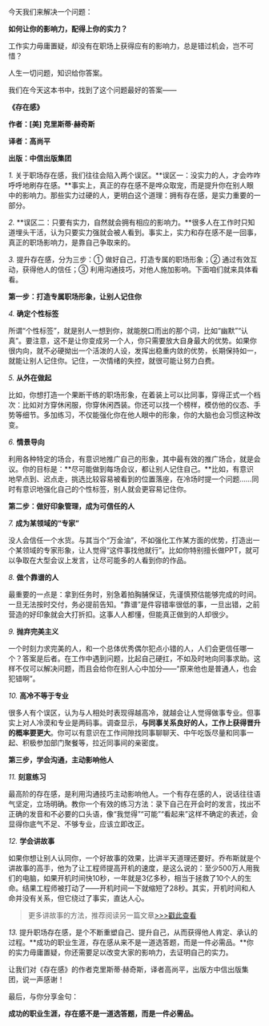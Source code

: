 今天我们来解决一个问题：

**如何让你的影响力，配得上你的实力？**

工作实力毋庸置疑，却没有在职场上获得应有的影响力，总是错过机会，岂不可惜？

人生一切问题，知识给你答案。

我们在今天这本书中，找到了这个问题最好的答案——

**《存在感》**

**作者：[美] 克里斯蒂·赫奇斯**

**译者：高尚平**

**出版：中信出版集团**

*1.* 关于职场存在感，我们往往会陷入两个误区。**误区一：没实力的人，才会咋咋呼呼地刷存在感。**事实上，真正的存在感不是哗众取宠，而是提升你在别人眼中的影响力。那些实力过硬的人，更明白这个道理：拥有存在感，是实力重要的一部分。

*2.* **误区二：只要有实力，自然就会拥有相应的影响力。**很多人在工作时只知道埋头干活，认为只要实力强就会被人看到。事实上，实力和存在感不是一回事，真正的职场影响力，是靠自己争取来的。

*3.* 提升存在感，分为三步：① 做好自己，打造专属的职场形象；② 通过有效互动，获得他人的信任；③ 利用沟通技巧，对他人施加影响。下面咱们就来具体看看。

**第一步：打造专属职场形象，让别人记住你**

*4.* **确定个性标签**

所谓“个性标签”，就是别人一想到你，就能脱口而出的那个词，比如“幽默”“认真”。要注意，这不是让你变成另一个人，你只需要放大自身最大的优势。如果你很内向，就不必硬拗出一个活泼的人设，发挥出稳重内敛的优势，长期保持如一，就能让别人记住你。记住，一次情绪的失控，就很可能让努力白费。

*5.* **从外在做起**

比如，你想打造一个果断干练的职场形象，在着装上可以比同事，穿得正式一个档次：比如对方穿休闲服，你穿休闲西装。你还可以找一个榜样，模仿他的仪态、手势等细节。多加练习，不仅能强化你在他人眼中的形象，你的大脑也会习惯这种改变。

*6.* **情景导向**

利用各种特定的场合，有意识地推广自己的形象，其中最有效的推广场合，就是会议。你的目标是：**尽可能做到每场会议，都让别人记住自己。**比如，有意识地早点到、迟点走，挑选比较容易被看到的位置落座，在冷场时提一个问题……同时有意识地强化自己的个性标签，别人就会更容易记住你。

**第二步：做好印象管理，成为可信任的人**

*7.* **成为某领域的“专家”**

没人会信任一个水货。与其当个“万金油”，不如强化工作某方面的优势，打造出一个某领域的专家形象，让人觉得“这件事找他就行”。比如你特别擅长做PPT，就可以争取在大型会议上发言，让尽可能多的人看到你的作品。

*8.* **做个靠谱的人**

最重要的一点是：拿到任务时，别急着拍胸脯保证，先谨慎预估能够完成的时间。一旦无法按时交付，务必提前告知。“靠谱”是件容错率很低的事，一旦出错，之前营造的好印象就会大打折扣。这事人人都懂，但能真正做到的人却很少。

*9.* **抛弃完美主义**

一个时刻力求完美的人，和一个总体优秀偶尔犯点小错的人，人们会更信任哪一个？答案是后者。在工作中遇到问题，比起自己硬扛，不如及时地向同事求助。这样不仅可以解决问题，而且会给你在别人心中加分——“原来他也是普通人，也会犯错啊”。

*10.* **高冷不等于专业**

很多人有个误区，认为与人相处时表现得越高冷，就越会让人觉得做事专业。但事实上对人冷漠和专业是两码事。调查显示，**与同事关系良好的人，工作上获得晋升的概率要更大**。你可以有意识在工作间隙找同事聊聊天、中午吃饭尽量和同事一起、积极参加部门聚餐等，拉近同事间的亲密度。

**第三步，学会沟通，主动影响他人**

*11.* **刻意练习**

最高阶的存在感，是利用沟通技巧主动影响他人。一个有存在感的人，说话往往语气坚定，立场明确。教你一个有效的练习方法：录下自己在开会时的发言，找出不正确的发音和不必要的口头语，像“我觉得”“可能”“看起来”这样不确定的表述，会显得你底气不足、不够专业，应该立即改正。

*12.* **学会讲故事**

如果你想让别人认同你，一个好故事的效果，比讲半天道理还要好。乔布斯就是个讲故事的高手，他为了让工程师提高开机的速度，是这么说的：至少500万人用我们的电脑，如果开机时间快10秒，一年就是3亿多秒，相当于拯救了10个人的生命。结果工程师被打动了——开机时间一下就缩短了28秒。其实，开机时间和人命并没有关系，但它绕过了事实，直达人心。

> 更多讲故事的方法，推荐阅读另一篇文章[>>>戳此查看](http://mp.weixin.qq.com/s?__biz=MjM5NjAxOTU4MA==&mid=3009216206&idx=1&sn=69ff0ab14a2c7ceba2b21dfc9801f8aa&chksm=9047f2dda7307bcb1770ba91f0911b0ffc1a0d9ef838ede961c2f673cc010caf1ed6e0be429d&scene=21#wechat_redirect)

*13.* 提升职场存在感，是个不断重塑自己、提升自己，从而获得他人肯定、承认的过程。**成功的职业生涯，存在感从来不是一道选答题，而是一件必需品。**你的实力毋庸置疑，你还需要足以改变大家的影响力，去证明自己的实力。

让我们对《存在感》的作者克里斯蒂·赫奇斯，译者高尚平，出版方中信出版集团，说一声感谢！

最后，与你分享金句：

**成功的职业生涯，存在感不是一道选答题，而是一件必需品。**